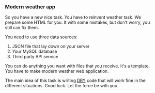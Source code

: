 ### Modern weather app
So you have a new nice task. You have to reinvent weather task.
We prepare some HTML for you. It with some mistakes, but don't worry, you still can fix them.

You need to use three data sources:
1. JSON file that lay down on your server
2. Your MySQL database
3. Third party API service

You can do anything you want with files that you receive. It's a template.
You have to make modern weather web application.

The main idea of this task is writing [DRY](https://en.wikipedia.org/wiki/Don%27t_repeat_yourself) code that will work fine in the different situations. Good luck. Let the force be with you.
